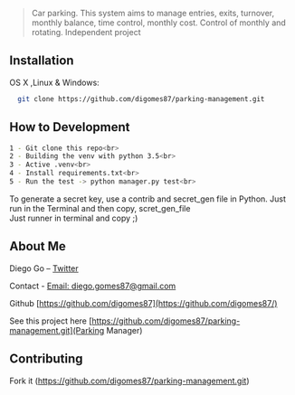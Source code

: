 >Car parking. This system aims to manage entries, exits, turnover, monthly balance, time control, monthly cost. Control of monthly and rotating. Independent project

## Installation

OS X ,Linux & Windows:

```sh
  git clone https://github.com/digomes87/parking-management.git
```

## How to Development

```sh
1 - Git clone this repo<br>
2 - Building the venv with python 3.5<br>
3 - Active .venv<br>
4 - Install requirements.txt<br>
5 - Run the test -> python manager.py test<br>
```

To generate a secret key, use a contrib and secret_gen file in Python. Just run in the Terminal and then copy, scret_gen_file<br>
Just runner in terminal and copy ;)



## About Me

Diego Go – [Twitter](https://twitter.com/@DevDiegoGo) 


Contact - [Email: diego.gomes87@gmail.com](diego.gomes87@gmail.com)


Github [https://github.com/digomes87](https://github.com/digomes87/) 

See this project here [https://github.com/digomes87/parking-management.git](Parking Manager)



## Contributing

Fork it (https://github.com/digomes87/parking-management.git)

